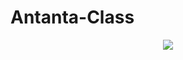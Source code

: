 # Antanta-Class
<p align="center">
  <img src="./source/images/3382d9ed-3896-4f5a-82e6-2 6cc7af625cf-Photoroom.png">
</p>
